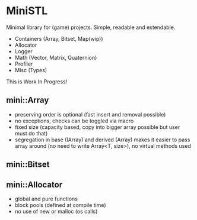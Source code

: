 # MiniSTL
Minimal library for (game) projects. Simple, readable and extendable.

- Containers (Array, Bitset, Map(wip))
- Allocator
- Logger
- Math (Vector, Matrix, Quaternion)
- Profiler
- Misc (Types)


This is Work In Progress!


## mini::Array
- preserving order is optional (fast insert and removal possible)
- no exceptions, checks can be toggled via macro
- fixed size (capacity based, copy into bigger array possible but user must do that)
- segregation in base (IArray) and derived (Array) makes it easier to pass array around (no need to write Array<T, size>), no virtual methods used

## mini::Bitset

## mini::Allocator
- global and pure functions
- block pools (defined at compile time)
- no use of new or malloc (os calls)
